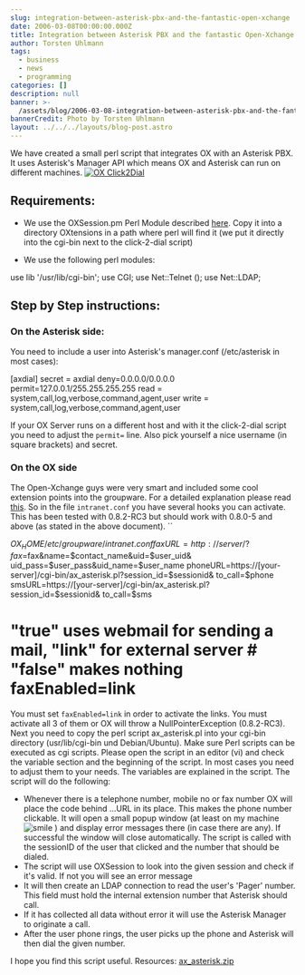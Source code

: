 ```yaml
---
slug: integration-between-asterisk-pbx-and-the-fantastic-open-xchange
date: 2006-03-08T00:00:00.000Z
title: Integration between Asterisk PBX and the fantastic Open-Xchange
author: Torsten Uhlmann
tags:
  - business
  - news
  - programming
categories: []
description: null
banner: >-
  /assets/blog/2006-03-08-integration-between-asterisk-pbx-and-the-fantastic-open-xchange/banner.jpg
bannerCredit: Photo by Torsten Uhlmann
layout: ../../../layouts/blog-post.astro
---
```


We have created a small perl script that integrates OX with an Asterisk PBX. It uses Asterisk's Manager API which means OX and Asterisk can run on different machines. [![OX Click2Dial](/assets/blog/2006-03-08-integration-between-asterisk-pbx-and-the-fantastic-open-xchange/OX_Click2Dial.jpg)](/assets/blog/2006-03-08-integration-between-asterisk-pbx-and-the-fantastic-open-xchange/OX_Click2Dial.jpg "OX Click2Dial")

Requirements:
-------------

-   We use the OXSession.pm Perl Module described [here](http://www.open-xchange.org/oxwiki/Talking_20to_20the_20Sessiond_20with_20Perl). Copy it into a directory OXtensions in a path where perl will find it (we put it directly into the cgi-bin next to the click-2-dial script)

<!-- -->

-   We use the following perl modules:

use lib '/usr/lib/cgi-bin'; use CGI; use Net::Telnet (); use Net::LDAP;

Step by Step instructions:
--------------------------

### On the Asterisk side:

You need to include a user into Asterisk's manager.conf (/etc/asterisk in most cases):

[axdial] secret = axdial deny=0.0.0.0/0.0.0.0 permit=127.0.0.1/255.255.255.255 read = system,call,log,verbose,command,agent,user write = system,call,log,verbose,command,agent,user

If your OX Server runs on a different host and with it the click-2-dial script you need to adjust the `permit=` line. Also pick yourself a nice username (in square brackets) and secret.

### On the OX side

The Open-Xchange guys were very smart and included some cool extension points into the groupware. For a detailed explanation please read [this](http://www.open-xchange.org/oxwiki/CommunicationSolutions). So in the file `intranet.conf` you have several hooks you can activate. This has been tested with 0.8.2-RC3 but should work with 0.8.0-5 and above (as stated in the above document). ``

$OX_HOME/etc/groupware/intranet.conf faxURL=http://server/?fax=$fax&name=$contact_name&uid=$user_uid& uid_pass=$user_pass&uid_name=$user_name phoneURL=https://[your-server]/cgi-bin/ax_asterisk.pl?session_id=$sessionid& to_call=$phone smsURL=https://[your-server]/cgi-bin/ax_asterisk.pl?session_id=$sessionid& to_call=$sms

# "true" uses webmail for sending a mail, "link" for external server # "false" makes nothing faxEnabled=link

You must set `faxEnabled=link` in order to activate the links. You must activate all 3 of them or OX will throw a <span class="twikiNewLink">NullPointerException</span> (0.8.2-RC3). Next you need to copy the perl script ax\_asterisk.pl into your cgi-bin directory (usr/lib/cgi-bin und Debian/Ubuntu). Make sure Perl scripts can be executed as cgi scripts. Please open the script in an editor (vi) and check the variable section and the beginning of the script. In most cases you need to adjust them to your needs. The variables are explained in the script. The script will do the following:

-   Whenever there is a telephone number, mobile no or fax number OX will place the code behind ...URL in its place. This makes the phone number clickable. It will open a small popup window (at least on my machine ![smile](https://kaleb/twiki/pub/TWiki/SmiliesPlugin/smile.gif "smile") ) and display error messages there (in case there are any). If successful the window will close automatically. The script is called with the sessionID of the user that clicked and the number that should be dialed.
-   The script will use OXSession to look into the given session and check if it's valid. If not you will see an error message
-   It will then create an LDAP connection to read the user's 'Pager' number. This field must hold the internal extension number that Asterisk should call.
-   If it has collected all data without error it will use the Asterisk Manager to originate a call.
-   After the user phone rings, the user picks up the phone and Asterisk will then dial the given number.

I hope you find this script useful. Resources: <span id="p33">[ax\_asterisk.zip](/assets/blog/2006-03-08-integration-between-asterisk-pbx-and-the-fantastic-open-xchange/ax_asterisk.zip)</span>
